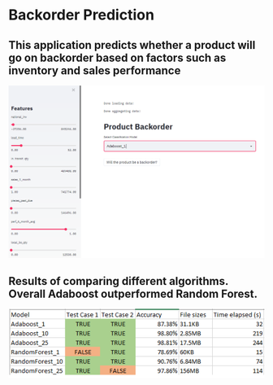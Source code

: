 # Backorder Prediction
## This application predicts whether a product will go on backorder based on factors such as inventory and sales performance
![screenshot](screenshot.PNG)
## Results of comparing different algorithms. Overall Adaboost outperformed Random Forest.
![result](result.PNG)
